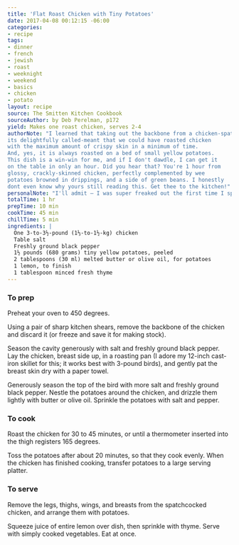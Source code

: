 ```yaml
---
title: 'Flat Roast Chicken with Tiny Potatoes'
date: 2017-04-08 00:12:15 -06:00
categories:
- recipe
tags:
- dinner
- french
- jewish
- roast
- weeknight
- weekend
- basics
- chicken
- potato
layout: recipe
source: The Smitten Kitchen Cookbook
sourceAuthor: by Deb Perelman, p172
yield: Makes one roast chicken, serves 2-4
authorNote: "I learned that taking out the backbone from a chicken-spatchcocking,
its delightfully called-meant that we could have roasted chicken
with the maximum amount of crispy skin in a minimum of time.
And, yes, it is always roasted on a bed of small yellow potatoes.
This dish is a win-win for me, and if I don't dawdle, I can get it
on the table in only an hour. Did you hear that? You're 1 hour from
glossy, crackly-skinned chicken, perfectly complemented by wee
potatoes browned in drippings, and a side of green beans. I honestly
dont even know why yours still reading this. Get thee to the kitchen!"
personalNote: "I'll admit – I was super freaked out the first time I spatchcocked a chicken (read: made G cut out the backbone for me), but since then I've gotten used to it. And it's totally true – beautifully roasted chicken in an hour means we'll never buy one of those grocery store rotisserie chickens again."
totalTime: 1 hr
prepTime: 10 min
cookTime: 45 min
chillTime: 5 min
ingredients: |
  One 3-to-3½-pound (1⅓-to-1½-kg) chicken
  Table salt
  Freshly ground black pepper
  1½ pounds (680 grams) tiny yellow potatoes, peeled
  2 tablespoons (30 ml) melted butter or olive oil, for potatoes
  1 lemon, to finish
  1 tablespoon minced fresh thyme
---
```


### To prep

Preheat your oven to 450 degrees.

Using a pair of sharp kitchen shears, remove the backbone of the chicken and discard it (or freeze and save it for making stock).

Season the cavity generously with salt and freshly ground black pepper. Lay the chicken, breast side up, in a roasting pan (I adore my 12-inch cast-iron skillet for this; it works best with 3-pound birds), and gently pat the breast skin dry with a paper towel.

Generously season the top of the bird with more salt and freshly ground black pepper. Nestle the potatoes around the chicken, and drizzle them lightly with butter or olive oil. Sprinkle the potatoes with salt and pepper.

### To cook

Roast the chicken for 30 to 45 minutes, or until a thermometer inserted
into the thigh registers 165 degrees.

Toss the potatoes after about 20 minutes, so that they cook evenly. When the chicken has finished cooking, transfer potatoes to a large serving platter.

### To serve

Remove the legs, thighs, wings, and breasts from the spatchcocked chicken, and arrange them with potatoes.

Squeeze juice of entire lemon over dish, then sprinkle with thyme. Serve with simply cooked vegetables. Eat at once.
